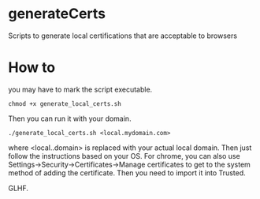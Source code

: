 # generateCerts
Scripts to generate local certifications that are acceptable to browsers

# How to

you may have to mark the script executable.

    chmod +x generate_local_certs.sh

Then you can run it with your domain.

    ./generate_local_certs.sh <local.mydomain.com>

where <local..domain> is replaced with your actual local domain.  Then just follow the instructions based on your OS. For chrome, you can also use Settings->Security->Certificates->Manage certificates to get to the system method of adding the certificate. Then you need to import it into Trusted. 

GLHF.
